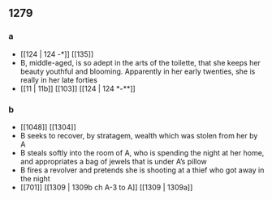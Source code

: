 ## 1279
### a
- [[124 | 124 -*]] [[135]] 
- B, middle-aged, is so adept in the arts of the toilette, that she keeps her beauty youthful and blooming. Apparently in her early twenties, she is really in her late forties
- [[11 | 11b]] [[103]] [[124 | 124 *-**]] 

### b
- [[1048]] [[1304]] 
- B seeks to recover, by stratagem, wealth which was stolen from her by A
- B steals softly into the room of A, who is spending the night at her home, and appropriates a bag of jewels that is under A’s pillow
- B fires a revolver and pretends she is shooting at a thief who got away in the night
- [[701]] [[1309 | 1309b ch A-3 to A]] [[1309 | 1309a]] 

